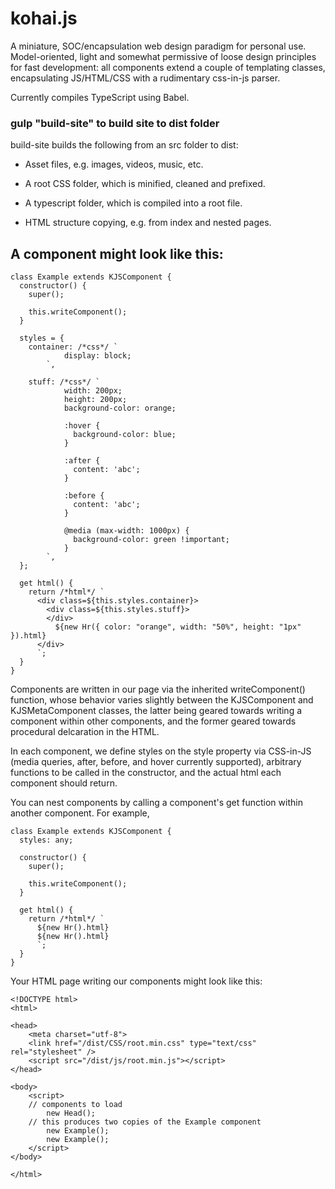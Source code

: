 # kohai.js

A miniature, SOC/encapsulation web design paradigm for personal use. Model-oriented, light and somewhat permissive of loose design principles for fast development: all components extend
a couple of templating classes, encapsulating JS/HTML/CSS with a rudimentary css-in-js parser.

Currently compiles TypeScript using Babel.


### gulp "build-site" to build site to dist folder

build-site builds the following from an src folder to dist:

* Asset files, e.g. images, videos, music, etc.
  
* A root CSS folder, which is minified, cleaned and prefixed.
  
* A typescript folder, which is compiled into a root file.
    
* HTML structure copying, e.g. from index and nested pages.


## A component might look like this:

```
class Example extends KJSComponent {
  constructor() {
    super();

    this.writeComponent();
  }

  styles = {
    container: /*css*/ `
            display: block;
        `,

    stuff: /*css*/ `
            width: 200px;
            height: 200px;
            background-color: orange;

            :hover {
              background-color: blue;
            }

            :after {
              content: 'abc';
            }

            :before {
              content: 'abc';
            }

            @media (max-width: 1000px) {
              background-color: green !important;
            }
        `,
  };

  get html() {
    return /*html*/ `
      <div class=${this.styles.container}>
        <div class=${this.styles.stuff}>
        </div>
          ${new Hr({ color: "orange", width: "50%", height: "1px" }).html}
      </div>
      `;
  }
}

```
Components are written in our page via the inherited writeComponent() function, whose behavior varies slightly between the KJSComponent and KJSMetaComponent classes, the latter being geared towards writing a component within other components, and the former geared towards procedural delcaration in the HTML.

In each component, we define styles on the style property via CSS-in-JS (media queries, after, before, and hover currently supported), arbitrary functions to be called in the constructor, and the actual html each component should return.

You can nest components by calling a component's get function within another component. For example,

```
class Example extends KJSComponent {
  styles: any;

  constructor() {
    super();

    this.writeComponent();
  }

  get html() {
    return /*html*/ `
      ${new Hr().html}
      ${new Hr().html}
      `;
  }
}

```

Your HTML page writing our components might look like this:

```
<!DOCTYPE html>
<html>

<head>
    <meta charset="utf-8">
    <link href="/dist/CSS/root.min.css" type="text/css" rel="stylesheet" />
    <script src="/dist/js/root.min.js"></script>
</head>

<body>
    <script>
    // components to load
        new Head();
    // this produces two copies of the Example component
        new Example();
        new Example();
    </script>
</body>

</html>
```
